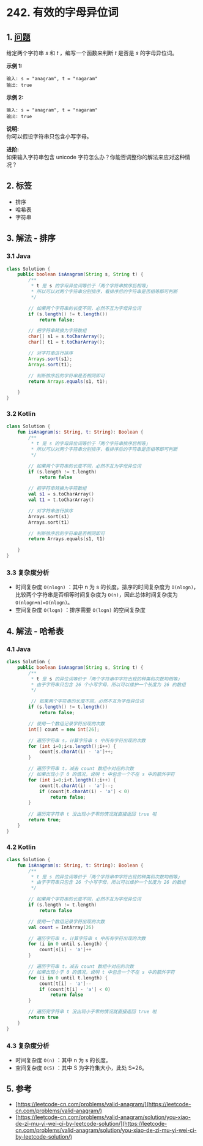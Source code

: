 # 242. 有效的字母异位词

## 1. [问题](https://leetcode-cn.com/problems/valid-anagram/)

给定两个字符串 _s_ 和 _t_ ，编写一个函数来判断 _t_ 是否是 _s_ 的字母异位词。

**示例 1:**

```text
输入: s = "anagram", t = "nagaram"
输出: true
```

**示例 2:**

```text
输入: s = "anagram", t = "nagaram"
输出: true
```

**说明:**  
你可以假设字符串只包含小写字母。

**进阶:**  
如果输入字符串包含 unicode 字符怎么办？你能否调整你的解法来应对这种情况？

## 2. 标签

* 排序
* 哈希表
* 字符串

## 3. 解法 - 排序

### 3.1 Java

```java
class Solution {
    public boolean isAnagram(String s, String t) {
        /**
         * t 是 s 的字母异位词等价于「两个字符串排序后相等」
         * 所以可以对两个字符串分别排序，看排序后的字符串是否相等即可判断
         */

        // 如果两个字符串的长度不同，必然不互为字母异位词
        if (s.length() != t.length()) 
            return false;

        // 把字符串转换为字符数组
        char[] s1 = s.toCharArray();
        char[] t1 = t.toCharArray();

        // 对字符串进行排序
        Arrays.sort(s1);
        Arrays.sort(t1);

        // 判断排序后的字符串是否相同即可
        return Arrays.equals(s1, t1);

    }
}
```

### 3.2 Kotlin

```kotlin
class Solution {
    fun isAnagram(s: String, t: String): Boolean {
        /**
         * t 是 s 的字母异位词等价于「两个字符串排序后相等」
         * 所以可以对两个字符串分别排序，看排序后的字符串是否相等即可判断
         */

        // 如果两个字符串的长度不同，必然不互为字母异位词
        if (s.length != t.length)
            return false

        // 把字符串转换为字符数组
        val s1 = s.toCharArray()
        val t1 = t.toCharArray()

        // 对字符串进行排序
        Arrays.sort(s1)
        Arrays.sort(t1)

        // 判断排序后的字符串是否相同即可
        return Arrays.equals(s1, t1)

    }
}
```

### 3.3 复杂度分析

* 时间复杂度 `O(nlogn)` ：其中 n 为 s 的长度。排序的时间复杂度为 `O(nlogn)`，比较两个字符串是否相等时间复杂度为 `O(n)`，因此总体时间复杂度为 `O(nlogn+n)=O(nlogn)`。
* 空间复杂度 `O(logn)` ：排序需要 `O(logn)` 的空间复杂度

## 4. 解法 - 哈希表

### 4.1 Java

```java
class Solution {
    public boolean isAnagram(String s, String t) {
        /**
         * t 是 s 的异位词等价于「两个字符串中字符出现的种类和次数均相等」
         * 由于字符串只包含 26 个小写字母，所以可以维护一个长度为 26 的数组
         */

         // 如果两个字符串的长度不同，必然不互为字母异位词
        if (s.length() != t.length()) 
            return false;

        // 使用一个数组记录字符出现的次数
        int[] count = new int[26];

        // 遍历字符串 s，计算字符串 s 中所有字符出现的次数
        for (int i=0;i<s.length();i++) {
            count[s.charAt(i) - 'a']++;
        }

        // 遍历字符串 t，减去 count 数组中对应的次数
        // 如果出现小于 0 的情况，说明 t 中包含一个不在 s 中的额外字符
        for (int i=0;i<t.length();i++) {
            count[t.charAt(i) - 'a']--;
            if (count[t.charAt(i) - 'a'] < 0)
                return false;
        }
 
        // 遍历完字符串 t 没出现小于零的情况就直接返回 true 啦
        return true;
    }
}
```

### 4.2 Kotlin

```kotlin
class Solution {
    fun isAnagram(s: String, t: String): Boolean {
        /**
         * t 是 s 的异位词等价于「两个字符串中字符出现的种类和次数均相等」
         * 由于字符串只包含 26 个小写字母，所以可以维护一个长度为 26 的数组
         */

        // 如果两个字符串的长度不同，必然不互为字母异位词
        if (s.length != t.length)
            return false

        // 使用一个数组记录字符出现的次数
        val count = IntArray(26)

        // 遍历字符串 s，计算字符串 s 中所有字符出现的次数
        for (i in 0 until s.length) {
            count[s[i] - 'a']++
        }

        // 遍历字符串 t，减去 count 数组中对应的次数
        // 如果出现小于 0 的情况，说明 t 中包含一个不在 s 中的额外字符
        for (i in 0 until t.length) {
            count[t[i] - 'a']--
            if (count[t[i] - 'a'] < 0)
                return false
        }

        // 遍历完字符串 t 没出现小于零的情况就直接返回 true 啦
        return true
    }
}
```

### 4.3 复杂度分析

* 时间复杂度 `O(n)` ：其中 n 为 s 的长度。
* 空间复杂度 `O(S)` ：其中 S 为字符集大小，此处 S=26。

## 5. 参考

* [https://leetcode-cn.com/problems/valid-anagram/](https://leetcode-cn.com/problems/valid-anagram/)
* [https://leetcode-cn.com/problems/valid-anagram/solution/you-xiao-de-zi-mu-yi-wei-ci-by-leetcode-solution/](https://leetcode-cn.com/problems/valid-anagram/solution/you-xiao-de-zi-mu-yi-wei-ci-by-leetcode-solution/)

